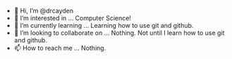 - 👋 Hi, I’m @drcayden
- 👀 I’m interested in ... Computer Science!
- 🌱 I’m currently learning ... Learning how to use git and github.
- 💞️ I’m looking to collaborate on ... Nothing. Not until I learn how to use git and github.
- 📫 How to reach me ... Nothing.

<!---
drcayden/drcayden is a ✨ special ✨ repository because its `README.md` (this file) appears on your GitHub profile.
You can click the Preview link to take a look at your changes.
--->

